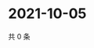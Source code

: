 # 2021-10-05

共 0 条

<!-- BEGIN WEIBO -->
<!-- 最后更新时间 Tue Oct 05 2021 17:01:04 GMT+0800 (China Standard Time) -->

<!-- END WEIBO -->

